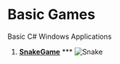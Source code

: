 # Basic Games
 Basic C# Windows Applications
 
1. [**SnakeGame**](https://github.com/jvalkovv/Basic-Games/tree/main/SnakeGame)
*** ![Snake](https://user-images.githubusercontent.com/103044357/188938766-45ed0d47-30d0-4a1d-8c0a-3f499be2fe0a.png)



